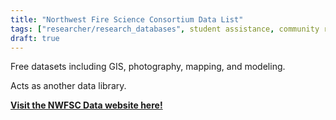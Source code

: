 ```yaml
---
title: "Northwest Fire Science Consortium Data List"
tags: ["researcher/research_databases", student assistance, community resilience, fire and forestry groups]
draft: true
---
```


Free datasets including GIS, photography, mapping, and modeling. 

Acts as another data library.

[**Visit the NWFSC Data website here!**](https://nwfirescience.org/resources/data)

